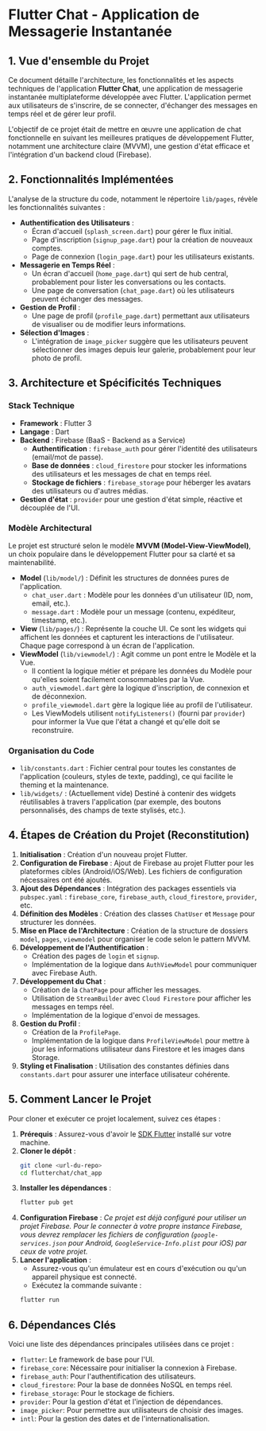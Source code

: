 # Flutter Chat - Application de Messagerie Instantanée

## 1. Vue d'ensemble du Projet

Ce document détaille l'architecture, les fonctionnalités et les aspects techniques de l'application **Flutter Chat**, une application de messagerie instantanée multiplateforme développée avec Flutter. L'application permet aux utilisateurs de s'inscrire, de se connecter, d'échanger des messages en temps réel et de gérer leur profil.

L'objectif de ce projet était de mettre en œuvre une application de chat fonctionnelle en suivant les meilleures pratiques de développement Flutter, notamment une architecture claire (MVVM), une gestion d'état efficace et l'intégration d'un backend cloud (Firebase).

## 2. Fonctionnalités Implémentées

L'analyse de la structure du code, notamment le répertoire `lib/pages`, révèle les fonctionnalités suivantes :

-   **Authentification des Utilisateurs** :
    -   Écran d'accueil (`splash_screen.dart`) pour gérer le flux initial.
    -   Page d'inscription (`signup_page.dart`) pour la création de nouveaux comptes.
    -   Page de connexion (`login_page.dart`) pour les utilisateurs existants.
-   **Messagerie en Temps Réel** :
    -   Un écran d'accueil (`home_page.dart`) qui sert de hub central, probablement pour lister les conversations ou les contacts.
    -   Une page de conversation (`chat_page.dart`) où les utilisateurs peuvent échanger des messages.
-   **Gestion de Profil** :
    -   Une page de profil (`profile_page.dart`) permettant aux utilisateurs de visualiser ou de modifier leurs informations.
-   **Sélection d'Images** :
    -   L'intégration de `image_picker` suggère que les utilisateurs peuvent sélectionner des images depuis leur galerie, probablement pour leur photo de profil.

## 3. Architecture et Spécificités Techniques

### Stack Technique

-   **Framework** : Flutter 3
-   **Langage** : Dart
-   **Backend** : Firebase (BaaS - Backend as a Service)
    -   **Authentification** : `firebase_auth` pour gérer l'identité des utilisateurs (email/mot de passe).
    -   **Base de données** : `cloud_firestore` pour stocker les informations des utilisateurs et les messages de chat en temps réel.
    -   **Stockage de fichiers** : `firebase_storage` pour héberger les avatars des utilisateurs ou d'autres médias.
-   **Gestion d'état** : `provider` pour une gestion d'état simple, réactive et découplée de l'UI.

### Modèle Architectural

Le projet est structuré selon le modèle **MVVM (Model-View-ViewModel)**, un choix populaire dans le développement Flutter pour sa clarté et sa maintenabilité.

-   **Model** (`lib/model/`) : Définit les structures de données pures de l'application.
    -   `chat_user.dart` : Modèle pour les données d'un utilisateur (ID, nom, email, etc.).
    -   `message.dart` : Modèle pour un message (contenu, expéditeur, timestamp, etc.).
-   **View** (`lib/pages/`) : Représente la couche UI. Ce sont les widgets qui affichent les données et capturent les interactions de l'utilisateur. Chaque page correspond à un écran de l'application.
-   **ViewModel** (`lib/viewmodel/`) : Agit comme un pont entre le Modèle et la Vue.
    -   Il contient la logique métier et prépare les données du Modèle pour qu'elles soient facilement consommables par la Vue.
    -   `auth_viewmodel.dart` gère la logique d'inscription, de connexion et de déconnexion.
    -   `profile_viewmodel.dart` gère la logique liée au profil de l'utilisateur.
    -   Les ViewModels utilisent `notifyListeners()` (fourni par `provider`) pour informer la Vue que l'état a changé et qu'elle doit se reconstruire.

### Organisation du Code

-   `lib/constants.dart` : Fichier central pour toutes les constantes de l'application (couleurs, styles de texte, padding), ce qui facilite le theming et la maintenance.
-   `lib/widgets/` : (Actuellement vide) Destiné à contenir des widgets réutilisables à travers l'application (par exemple, des boutons personnalisés, des champs de texte stylisés, etc.).

## 4. Étapes de Création du Projet (Reconstitution)

1.  **Initialisation** : Création d'un nouveau projet Flutter.
2.  **Configuration de Firebase** : Ajout de Firebase au projet Flutter pour les plateformes cibles (Android/iOS/Web). Les fichiers de configuration nécessaires ont été ajoutés.
3.  **Ajout des Dépendances** : Intégration des packages essentiels via `pubspec.yaml` : `firebase_core`, `firebase_auth`, `cloud_firestore`, `provider`, etc.
4.  **Définition des Modèles** : Création des classes `ChatUser` et `Message` pour structurer les données.
5.  **Mise en Place de l'Architecture** : Création de la structure de dossiers `model`, `pages`, `viewmodel` pour organiser le code selon le pattern MVVM.
6.  **Développement de l'Authentification** :
    -   Création des pages de `login` et `signup`.
    -   Implémentation de la logique dans `AuthViewModel` pour communiquer avec Firebase Auth.
7.  **Développement du Chat** :
    -   Création de la `ChatPage` pour afficher les messages.
    -   Utilisation de `StreamBuilder` avec `Cloud Firestore` pour afficher les messages en temps réel.
    -   Implémentation de la logique d'envoi de messages.
8.  **Gestion du Profil** :
    -   Création de la `ProfilePage`.
    -   Implémentation de la logique dans `ProfileViewModel` pour mettre à jour les informations utilisateur dans Firestore et les images dans Storage.
9.  **Styling et Finalisation** : Utilisation des constantes définies dans `constants.dart` pour assurer une interface utilisateur cohérente.

## 5. Comment Lancer le Projet

Pour cloner et exécuter ce projet localement, suivez ces étapes :

1.  **Prérequis** : Assurez-vous d'avoir le [SDK Flutter](https://flutter.dev/docs/get-started/install) installé sur votre machine.
2.  **Cloner le dépôt** :
    ```bash
    git clone <url-du-repo>
    cd flutterchat/chat_app
    ```
3.  **Installer les dépendances** :
    ```bash
    flutter pub get
    ```
4.  **Configuration Firebase** :
    *Ce projet est déjà configuré pour utiliser un projet Firebase. Pour le connecter à votre propre instance Firebase, vous devrez remplacer les fichiers de configuration (`google-services.json` pour Android, `GoogleService-Info.plist` pour iOS) par ceux de votre projet.*
5.  **Lancer l'application** :
    -   Assurez-vous qu'un émulateur est en cours d'exécution ou qu'un appareil physique est connecté.
    -   Exécutez la commande suivante :
    ```bash
    flutter run
    ```

## 6. Dépendances Clés

Voici une liste des dépendances principales utilisées dans ce projet :

-   `flutter`: Le framework de base pour l'UI.
-   `firebase_core`: Nécessaire pour initialiser la connexion à Firebase.
-   `firebase_auth`: Pour l'authentification des utilisateurs.
-   `cloud_firestore`: Pour la base de données NoSQL en temps réel.
-   `firebase_storage`: Pour le stockage de fichiers.
-   `provider`: Pour la gestion d'état et l'injection de dépendances.
-   `image_picker`: Pour permettre aux utilisateurs de choisir des images.
-   `intl`: Pour la gestion des dates et de l'internationalisation.